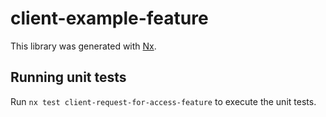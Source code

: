 # client-example-feature

This library was generated with [Nx](https://nx.dev).

## Running unit tests

Run `nx test client-request-for-access-feature` to execute the unit tests.
